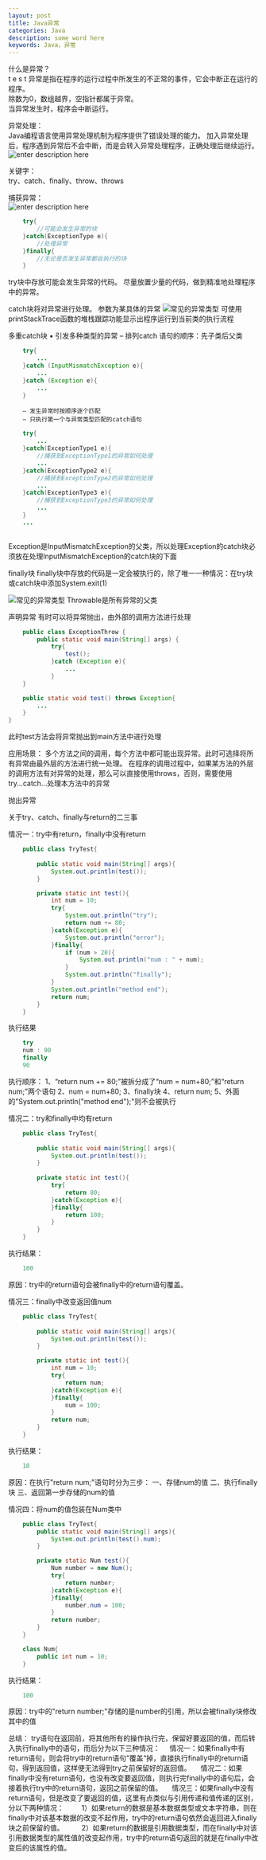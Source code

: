 ```yaml
---
layout: post
title: Java异常
categories: Java
description: some word here
keywords: Java，异常
---
```


什么是异常？  
t  e s t
	                             异常是指在程序的运行过程中所发生的不正常的事件，它会中断正在运行的程序。  
	除数为0，数组越界，空指针都属于异常。  
	当异常发生时，程序会中断运行。  
	
异常处理：  
		Java编程语言使用异常处理机制为程序提供了错误处理的能力。
		加入异常处理后，程序遇到异常后不会中断，而是会转入异常处理程序，正确处理后继续运行。  
		![enter description here](/images/posts/java/exception/java-exception-process.jpg)  

关键字：  
	try、catch、finally、throw、throws
	
捕获异常：  
	![enter description here](/images/posts/java/exception/java-exception-catch.jpg)
```java
	try{
		//可能会发生异常的块
	}catch(ExceptionType e){
		//处理异常
	}finally{
		//无论是否发生异常都会执行的块
	}
```
try块中存放可能会发生异常的代码。
尽量放置少量的代码，做到精准地处理程序中的异常。
	
catch块将对异常进行处理。
参数为某具体的异常
![常见的异常类型](/images/posts/java/exception/java-exception-type.jpg)
可使用printStackTrace函数的堆栈跟踪功能显示出程序运行到当前类的执行流程

多重catch块
	▪ 引发多种类型的异常
		– 排列catch 语句的顺序：先子类后父类
```java
	try{
		...
	}catch (InputMismatchException e){
		...
	}catch (Exception e){
		...
	}
```
		– 发生异常时按顺序逐个匹配
		– 只执行第一个与异常类型匹配的catch语句

	
```java
	try{
		...
	}catch(ExceptionType1 e){
		//捕获到ExceptionType1的异常如何处理
		...
	}catch(ExceptionType2 e){
		//捕获到ExceptionType2的异常如何处理
		...
	}catch(ExceptionType3 e){
		//捕获到ExceptionType3的异常如何处理
		...
	}
	...
	
```

	


Exception是InputMismatchException的父类，所以处理Exception的catch块必须放在处理InputMismatchException的catch块的下面

finally块
	finally块中存放的代码是一定会被执行的，除了唯一一种情况：在try块或catch块中添加System.exit(1)

![常见的异常类型](/images/posts/java/exception/java-exception-class.jpg)
Throwable是所有异常的父类

声明异常
	有时可以将异常抛出，由外部的调用方法进行处理
```java
	public class ExceptionThrow {
		public static void main(String[] args) {
			try{
				test();
			}catch (Exception e){
				...
			}
    }

    public static void test() throws Exception{
        ...
    }
}
```

此时test方法会将异常抛出到main方法中进行处理

应用场景：
	多个方法之间的调用，每个方法中都可能出现异常。此时可选择将所有异常由最外层的方法进行统一处理。
	在程序的调用过程中，如果某方法的外层的调用方法有对异常的处理，那么可以直接使用throws，否则，需要使用try...catch...处理本方法中的异常
	
抛出异常
	

	


关于try、catch、finally与return的二三事

情况一：try中有return，finally中没有return
```java
	public class TryTest{
	
		public static void main(String[] args){
			System.out.println(test());
		}

		private static int test(){
			int num = 10;
			try{
				System.out.println("try");
				return num += 80;
			}catch(Exception e){
				System.out.println("error");
			}finally{
				if (num > 20){
					System.out.println("num : " + num);
				}
				System.out.println("finally");
			}
			System.out.println("method end");
			return num;
		}
	}
```
执行结果
```java
	try
	num : 90
	finally
	90
```
执行顺序：
1、“return num += 80;”被拆分成了“num = num+80;”和“return num;”两个语句
2、num = num+80;
3、finally块
4、return num;
5、外面的"System.out.println("method end");"则不会被执行

情况二：try和finally中均有return
```java
	public class TryTest{
			
		public static void main(String[] args){
			System.out.println(test());
		}
	
		private static int test(){
			try{
				return 80;
			}catch(Exception e){
			}finally{
				return 100;
			}
		}
	}
```
执行结果：
```java
	100
```
原因：try中的return语句会被finally中的return语句覆盖。

情况三：finally中改变返回值num
```java
	public class TryTest{
	
		public static void main(String[] args){
			System.out.println(test());
		}

		private static int test(){
			int num = 10;
			try{
				return num;
			}catch(Exception e){
			}finally{
				num = 100;
			}
			return num;
		}
	}
```

执行结果：
```java
	10
```

原因：在执行"return num;"语句时分为三步：
				一、存储num的值
				二、执行finally块
				三、返回第一步存储的num的值
				
情况四：将num的值包装在Num类中
```java
	public class TryTest{
		public static void main(String[] args){
			System.out.println(test().num);
		}

		private static Num test(){
			Num number = new Num();
			try{
				return number;
			}catch(Exception e){
			}finally{
				number.num = 100;
			}
			return number;
		}
	}

	class Num{
		public int num = 10;
	}
```

执行结果：
```java
	100
```

原因：try中的"return number;"存储的是number的引用，所以会被finally块修改其中的值

总结：
	 try语句在返回前，将其他所有的操作执行完，保留好要返回的值，而后转入执行finally中的语句，而后分为以下三种情况：
    情况一：如果finally中有return语句，则会将try中的return语句”覆盖“掉，直接执行finally中的return语句，得到返回值，这样便无法得到try之前保留好的返回值。
    情况二：如果finally中没有return语句，也没有改变要返回值，则执行完finally中的语句后，会接着执行try中的return语句，返回之前保留的值。
    情况三：如果finally中没有return语句，但是改变了要返回的值，这里有点类似与引用传递和值传递的区别，分以下两种情况：
        1）如果return的数据是基本数据类型或文本字符串，则在finally中对该基本数据的改变不起作用，try中的return语句依然会返回进入finally块之前保留的值。
        2）如果return的数据是引用数据类型，而在finally中对该引用数据类型的属性值的改变起作用，try中的return语句返回的就是在finally中改变后的该属性的值。
		
		
